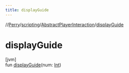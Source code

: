 ```yaml
---
title: displayGuide
---
```

//[Perry](../../../index.html)/[scripting](../index.html)/[AbstractPlayerInteraction](index.html)/[displayGuide](display-guide.html)



# displayGuide



[jvm]\
fun [displayGuide](display-guide.html)(num: [Int](https://kotlinlang.org/api/latest/jvm/stdlib/kotlin/-int/index.html))




